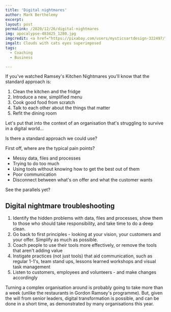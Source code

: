 ```yaml
---
title: 'Digital nightmares'
author: Mark Berthelemy
excerpt:
layout: post
permalink: /2020/12/26/digital-nightmares
img: apocalypse-483425_1280.jpg
imgcredit: <a href="https://pixabay.com/users/mysticsartdesign-322497/?utm_source=link-attribution&amp;utm_medium=referral&amp;utm_campaign=image&amp;utm_content=483425">Mystic Art Design</a> from <a href="https://pixabay.com/?utm_source=link-attribution&amp;utm_medium=referral&amp;utm_campaign=image&amp;utm_content=483425">Pixabay</a>
imgalt: Clouds with cats eyes superimposed
tags:
  - Coaching
  - Business

---
```

If you've watched Ramsey's Kitchen Nightmares you'll know that the standard approach is:

1. Clean the kitchen and the fridge
2. Introduce a new, simplified menu
3. Cook good food from scratch
4. Talk to each other about the things that matter
5. Refit the dining room

Let's put that into the context of an organisation that's struggling to survive in a digital world...

Is there a standard approach we could use?

First off, where are the typical pain points?

- Messy data, files and processes
- Trying to do too much
- Using tools without knowing how to get the best out of them
- Poor communication
- Disconnect between what's on offer and what the customer wants

See the parallels yet?

## Digital nightmare troubleshooting

1. Identify the hidden problems with data, files and processes, show them to those who should take responsibility, and take time to do a deep clean.
2. Go back to first principles - looking at your vision, your customers and your offer. Simplify as much as possible.
3. Coach people to use their tools more effectively, or remove the tools that aren't adding value
4. Instigate practices (not just tools) that aid communication, such as regular 1-1's, team stand ups, lessons learned workshops and visual task management
5. Listen to customers, employees and volunteers - and make changes accordingly

Turning a complex organisation around is probably going to take more than a week (unlike the restaurants in Gordon Ramsey's programme). But, given the will from senior leaders, digital transformation is possible, and can be done in a short time, as demonstrated by many organisations this year.
